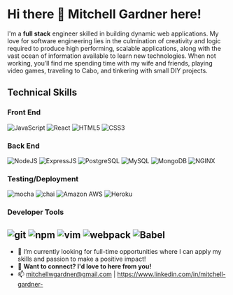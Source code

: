 # Hi there 👋 Mitchell Gardner here!
I'm a **full stack** engineer skilled in building dynamic web applications. My love for software engineering lies in the culmination of creativity and logic required to produce high performing, scalable applications, along with the vast ocean of information available to learn new technologies. When not working, you’ll find me spending time with my wife and friends, playing video games, traveling to Cabo, and tinkering with small DIY projects. 

## Technical Skills

### Front End
![JavaScript](https://img.shields.io/badge/JavaScript-323330?style=for-the-badge&logo=javascript&logoColor=F7DF1E)
![React](https://img.shields.io/badge/React-20232A?style=for-the-badge&logo=react&logoColor=61DAFB)
![HTML5](https://img.shields.io/badge/HTML5-E34F26?style=for-the-badge&logo=html5&logoColor=white)
![CSS3](https://img.shields.io/badge/CSS3-1572B6?style=for-the-badge&logo=css3&logoColor=white)

### Back End
![NodeJS](https://img.shields.io/badge/Node.js-339933?style=for-the-badge&logo=nodedotjs&logoColor=white)
![ExpressJS](https://img.shields.io/badge/Express.js-000000?style=for-the-badge&logo=express&logoColor=white)
![PostgreSQL](https://img.shields.io/badge/PostgreSQL-316192?style=for-the-badge&logo=postgresql&logoColor=white)
![MySQL](https://img.shields.io/badge/MySQL-005C84?style=for-the-badge&logo=mysql&logoColor=white)
![MongoDB](https://img.shields.io/badge/MongoDB-4EA94B?style=for-the-badge&logo=mongodb&logoColor=white)
![NGINX](https://img.shields.io/badge/Nginx-009639?style=for-the-badge&logo=nginx&logoColor=white)

### Testing/Deployment
![mocha](https://img.shields.io/badge/Mocha-8D6748?style=for-the-badge&logo=Mocha&logoColor=white)
![chai](https://img.shields.io/badge/chai-A30701?style=for-the-badge&logo=chai&logoColor=white)
![Amazon AWS](https://img.shields.io/badge/Amazon_AWS-FF9900?style=for-the-badge&logo=amazonaws&logoColor=white)
![Heroku](https://img.shields.io/badge/Heroku-430098?style=for-the-badge&logo=heroku&logoColor=white)

### Developer Tools
![git](https://img.shields.io/badge/GIT-E44C30?style=for-the-badge&logo=git&logoColor=white)
![npm](https://img.shields.io/badge/npm-CB3837?style=for-the-badge&logo=npm&logoColor=white)
![vim](https://img.shields.io/badge/VIM-%2311AB00.svg?&style=for-the-badge&logo=vim&logoColor=white)
![webpack](https://img.shields.io/badge/Webpack-8DD6F9?style=for-the-badge&logo=Webpack&logoColor=white)
![Babel](https://img.shields.io/badge/Babel-F9DC3E?style=for-the-badge&logo=babel&logoColor=white)
---
- 🔭 I’m currently looking for full-time opportunities where I can apply my skills and passion to make a positive impact!
- 💬  **Want to connect? I'd love to here from you!**
- 📫  mitchellwgardner@gmail.com | https://www.linkedin.com/in/mitchell-gardner-
